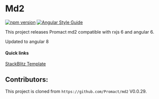# Md2

[![npm version](https://badge.fury.io/js/angular-md2.svg)](https://badge.fury.io/js/angular-md2)
[![Angular Style Guide](https://mgechev.github.io/angular2-style-guide/images/badge.svg)](https://angular.io/styleguide)

This project releases Promact md2 compatible with rxjs 6 and angular 6.

Updated to angular 8

#### Quick links
[StackBlitz Template](https://stackblitz.com/edit/angular-md2)

## Contributors:

This project is cloned from `https://github.com/Promact/md2` V0.0.29.
